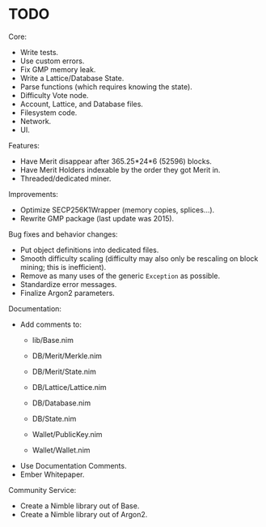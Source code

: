 # TODO

Core:
- Write tests.
- Use custom errors.
- Fix GMP memory leak.
- Write a Lattice/Database State.
- Parse functions (which requires knowing the state).
- Difficulty Vote node.
- Account, Lattice, and Database files.
- Filesystem code.
- Network.
- UI.

Features:
- Have Merit disappear after 365.25\*24\*6 (52596) blocks.
- Have Merit Holders indexable by the order they got Merit in.
- Threaded/dedicated miner.

Improvements:
- Optimize SECP256K1Wrapper (memory copies, splices...).
- Rewrite GMP package (last update was 2015).

Bug fixes and behavior changes:
- Put object definitions into dedicated files.
- Smooth difficulty scaling (difficulty may also only be rescaling on block mining; this is inefficient).
- Remove as many uses of the generic `Exception` as possible.
- Standardize error messages.
- Finalize Argon2 parameters.

Documentation:
- Add comments to:
    - lib/Base.nim

    - DB/Merit/Merkle.nim
    - DB/Merit/State.nim

    - DB/Lattice/Lattice.nim

    - DB/Database.nim
    - DB/State.nim

    - Wallet/PublicKey.nim
    - Wallet/Wallet.nim
- Use Documentation Comments.
- Ember Whitepaper.

Community Service:
- Create a Nimble library out of Base.
- Create a Nimble library out of Argon2.
